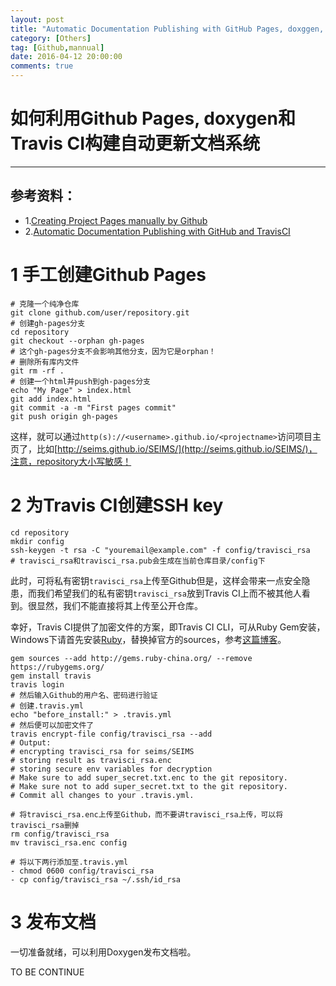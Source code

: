 ```yaml
---
layout: post
title: "Automatic Documentation Publishing with GitHub Pages, doxggen, and TravisCI"
category: [Others]
tag: [Github,mannual]
date: 2016-04-12 20:00:00
comments: true
---
```


# 如何利用Github Pages, doxygen和Travis CI构建自动更新文档系统
-------------

## 参考资料：

+ 1.[Creating Project Pages manually by Github](https://help.github.com/articles/creating-project-pages-manually/)
+ 2.[Automatic Documentation Publishing with GitHub and TravisCI](http://blog.gockelhut.com/2014/09/automatic-documentation-publishing-with.html "Automatic Documentation Publishing with GitHub and TravisCI")


# 1 手工创建Github Pages

```
# 克隆一个纯净仓库
git clone github.com/user/repository.git
# 创建gh-pages分支
cd repository
git checkout --orphan gh-pages
# 这个gh-pages分支不会影响其他分支，因为它是orphan！
# 删除所有库内文件
git rm -rf .
# 创建一个html并push到gh-pages分支
echo "My Page" > index.html
git add index.html
git commit -a -m "First pages commit"
git push origin gh-pages
```

这样，就可以通过`http(s)://<username>.github.io/<projectname>`访问项目主页了，比如[http://seims.github.io/SEIMS/](http://seims.github.io/SEIMS/)，注意，repository大小写敏感！

# 2 为Travis CI创建SSH key

```
cd repository
mkdir config
ssh-keygen -t rsa -C "youremail@example.com" -f config/travisci_rsa
# travisci_rsa和travisci_rsa.pub会生成在当前仓库目录/config下
```

此时，可将私有密钥`travisci_rsa`上传至Github但是，这样会带来一点安全隐患，而我们希望我们的私有密钥`travisci_rsa`放到Travis CI上而不被其他人看到。很显然，我们不能直接将其上传至公开仓库。

幸好，Travis CI提供了加密文件的方案，即Travis CI CLI，可从Ruby Gem安装，Windows下请首先安装[Ruby](http://rubyinstaller.org/downloads)，替换掉官方的sources，参考[这篇博客](http://zhulj.net/others/2016/03/17/Github-jekyll-blog.html)。

```
gem sources --add http://gems.ruby-china.org/ --remove https://rubygems.org/
gem install travis
travis login
# 然后输入Github的用户名、密码进行验证
# 创建.travis.yml
echo "before_install:" > .travis.yml
# 然后便可以加密文件了
travis encrypt-file config/travisci_rsa --add
# Output:
# encrypting travisci_rsa for seims/SEIMS
# storing result as travisci_rsa.enc
# storing secure env variables for decryption
# Make sure to add super_secret.txt.enc to the git repository.
# Make sure not to add super_secret.txt to the git repository.
# Commit all changes to your .travis.yml.

# 将travisci_rsa.enc上传至Github，而不要讲travisci_rsa上传，可以将travisci_rsa删掉
rm config/travisci_rsa
mv travisci_rsa.enc config

# 将以下两行添加至.travis.yml
- chmod 0600 config/travisci_rsa
- cp config/travisci_rsa ~/.ssh/id_rsa
```

# 3 发布文档

一切准备就绪，可以利用Doxygen发布文档啦。

TO BE CONTINUE



